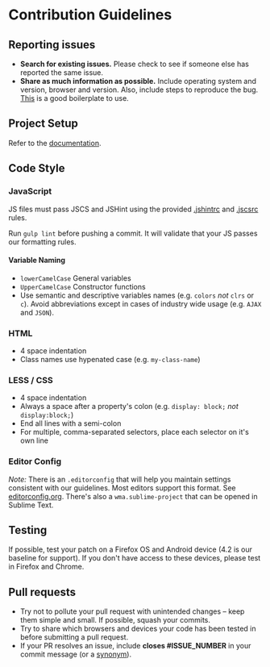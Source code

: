 # Contribution Guidelines

## Reporting issues

- **Search for existing issues.** Please check to see if someone else has reported the same issue.
- **Share as much information as possible.** Include operating system and version, browser and version. Also, include steps to reproduce the bug. [This](http://github.com/mozilla/webmaker-app/ISSUE_BOILERPLATE.md) is a good boilerplate to use.

## Project Setup

Refer to the [documentation](http://webmaker-mobile-guide.mofodev.net/_docs/get_started/README.html).

## Code Style

### JavaScript

JS files must pass JSCS and JSHint using the provided [.jshintrc](http://github.com/mozilla/webmaker-app/.jshintrc) and [.jscsrc](http://github.com/mozilla/webmaker-app/.jscsrc) rules.

Run `gulp lint` before pushing a commit. It will validate that your JS passes our formatting rules.

#### Variable Naming

- `lowerCamelCase` General variables
- `UpperCamelCase` Constructor functions
- Use semantic and descriptive variables names (e.g. `colors` *not* `clrs` or `c`). Avoid abbreviations except in cases of industry wide usage (e.g. `AJAX` and `JSON`).

### HTML

- 4 space indentation
- Class names use hypenated case (e.g. `my-class-name`)

### LESS / CSS

- 4 space indentation
- Always a space after a property's colon (e.g. `display: block;` *not* `display:block;`)
- End all lines with a semi-colon
- For multiple, comma-separated selectors, place each selector on it's own line

### Editor Config

*Note:* There is an `.editorconfig` that will help you maintain settings consistent with our guidelines. Most editors support this format. See [editorconfig.org](http://editorconfig.org/). There's also a `wma.sublime-project` that can be opened in Sublime Text.

## Testing

If possible, test your patch on a Firefox OS and Android device (4.2 is our baseline for support). If you don't have access to these devices, please test in Firefox and Chrome.

## Pull requests

- Try not to pollute your pull request with unintended changes – keep them simple and small. If possible, squash your commits.
- Try to share which browsers and devices your code has been tested in before submitting a pull request.
- If your PR resolves an issue, include **closes #ISSUE_NUMBER** in your commit message (or a [synonym](https://help.github.com/articles/closing-issues-via-commit-messages)).

